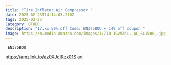 ```yaml
---
title: "Tire Inflator Air Compressor "
date: 2025-02-23T14:14:03.210Z
tags: 2025-02-23
Category: OTHER
description: "17.xx 50% off Code: EN375BOU + 14% off coupon "
image: https://m.media-amazon.com/images/I/710-1GvVZdL._AC_SL1500_.jpg
---
```

<pre class="language-javascript"><code

class="language-javascript"> EN375BOU</code></pre>

https://amzlink.to/az0XJdjRzx01S   ad